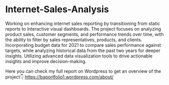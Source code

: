 # Internet-Sales-Analysis

Working on enhancing internet sales reporting by transitioning from static reports to interactive visual dashboards. The project focuses on analyzing product sales, customer segments, and performance trends over time, with the ability to filter by sales representatives, products, and clients. Incorporating budget data for 2021 to compare sales performance against targets, while analyzing historical data from the past two years for deeper insights. Utilizing advanced data visualization tools to drive actionable insights and improve decision-making.

Here you can check my full report on Wordpress to get an overview of the project👇
https://baportfolio1.wordpress.com/about/
